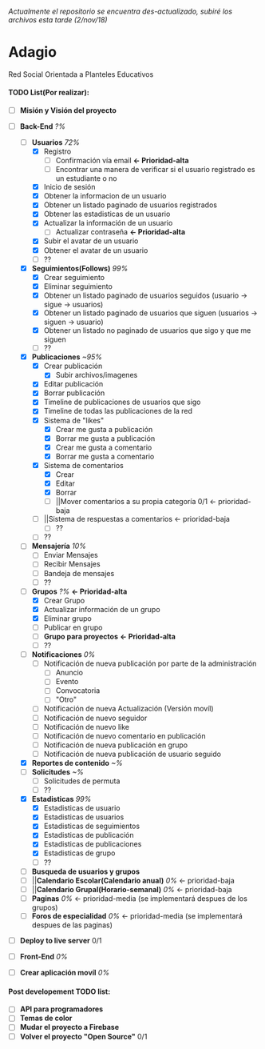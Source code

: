 ###### Actualmente el repositorio se encuentra des-actualizado, subiré los archivos esta tarde (2/nov/18)
# Adagio
Red Social Orientada a Planteles Educativos

#### TODO List(Por realizar):
- [ ] **Misión y Visión del proyecto**
- [ ] **Back-End** *?%*
  - [ ] **Usuarios** *72%*
    - [x] Registro
      - [ ] Confirmación vía email **<- Prioridad-alta**
      - [ ] Encontrar una manera de verificar si el usuario registrado es un estudiante o no
    - [x] Inicio de sesión
    - [x] Obtener la informacion de un usuario
    - [x] Obtener un listado paginado de usuarios registrados
    - [x] Obtener las estadisticas de un usuario
    - [x] Actualizar la información de un usuario
      - [ ] Actualizar contraseña **<- Prioridad-alta**
    - [x] Subir el avatar de un usuario
    - [x] Obtener el avatar de un usuario
    - [ ] ??
  - [x] **Seguimientos(Follows)** *99%*
    - [x] Crear seguimiento
    - [x] Eliminar seguimiento
    - [x] Obtener un listado paginado de usuarios seguidos (usuario -> sigue -> usuarios)
    - [x] Obtener un listado paginado de usuarios que siguen (usuarios -> siguen -> usuario)
    - [x] Obtener un listado no paginado de usuarios que sigo y que me siguen
    - [ ] ??
  - [x] **Publicaciones** *~95%*
    - [x] Crear publicación
      - [x] Subir archivos/imagenes
    - [x] Editar publicación
    - [x] Borrar publicación
    - [x] Timeline de publicaciones de usuarios que sigo
    - [x] Timeline de todas las publicaciones de la red
    - [x] Sistema de "likes"
      - [x] Crear me gusta a publicación
      - [x] Borrar me gusta a publicación
      - [x] Crear me gusta a comentario
      - [x] Borrar me gusta a comentario
    - [x] Sistema de comentarios
      - [x] Crear
      - [x] Editar
      - [x] Borrar
      - [ ] ||Mover comentarios a su propia categoría 0/1 <- prioridad-baja
    - [ ] ||Sistema de respuestas a comentarios <- prioridad-baja
      - [ ] ??
    - [ ] ??
  - [ ] **Mensajería** *10%*
    - [ ] Enviar Mensajes
    - [ ] Recibir Mensajes
    - [ ] Bandeja de mensajes
    - [ ] ??
  - [ ] **Grupos** *?%* **<- Prioridad-alta**
    - [x] Crear Grupo
    - [x] Actualizar información de un grupo
    - [x] Eliminar grupo
    - [ ] Publicar en grupo
    - [ ] **Grupo para proyectos** **<- Prioridad-alta**
    - [ ] ??
  - [ ] **Notificaciones** *0%*
    - [ ] Notificación de nueva publicación por parte de la administración
      - [ ] Anuncio
      - [ ] Evento
      - [ ] Convocatoria
      - [ ] "Otro"
    - [ ] Notificación de nueva Actualización (Versión movíl)
    - [ ] Notificación de nuevo seguidor
    - [ ] Notificación de nuevo like
    - [ ] Notificación de nuevo comentario en publicación
    - [ ] Notificación de nueva publicación en grupo
    - [ ] Notificación de nueva publicación de usuario seguido
  - [x] **Reportes de contenido** *~%*
  - [ ] **Solicitudes** *~%*
    - [ ] Solicitudes de permuta
    - [ ] ??
  - [x] **Estadisticas** *99%*
    - [x] Estadisticas de usuario
    - [x] Estadisticas de usuarios
    - [x] Estadisticas de seguimientos
    - [x] Estadisticas de publicación
    - [x] Estadisticas de publicaciones
    - [x] Estadisticas de grupo
    - [ ] ??
  - [ ] **Busqueda de usuarios y grupos**
  - [ ] ||**Calendario Escolar(Calendario anual)** *0%* <- prioridad-baja
  - [ ] ||**Calendario Grupal(Horario-semanal)** *0%* <- prioridad-baja
  - [ ] **Paginas** *0%* <- prioridad-media (se implementará despues de los grupos)
  - [ ] **Foros de especialidad** *0%* <- prioridad-media (se implementará despues de las paginas)
  
- [ ] **Deploy to live server** 0/1

- [ ] **Front-End** *0%*

- [ ] **Crear aplicación movíl** *0%*

#### Post developement TODO list:
- [ ] **API para programadores**
- [ ] **Temas de color**
- [ ] **Mudar el proyecto a Firebase**
- [ ] **Volver el proyecto "Open Source"** 0/1
